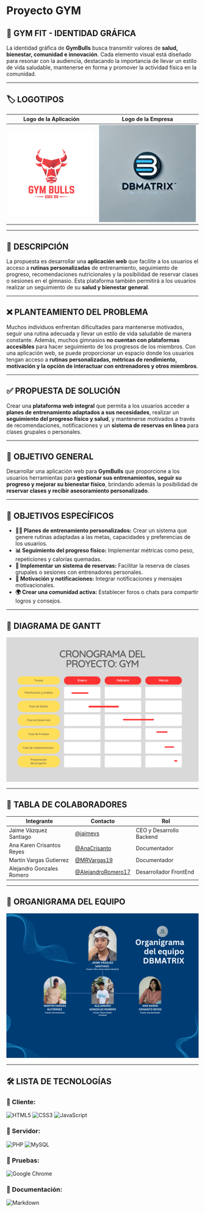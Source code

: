 # Proyecto GYM 

## 🎨 GYM FIT - IDENTIDAD GRÁFICA
La identidad gráfica de **GymBulls** busca transmitir valores de **salud, bienestar, comunidad e innovación**. Cada elemento visual está diseñado para resonar con la audiencia, destacando la importancia de llevar un estilo de vida saludable, mantenerse en forma y promover la actividad física en la comunidad.

---

## 🏷️ LOGOTIPOS

| Logo de la Aplicación                                    | Logo de la Empresa                                              |
| -------------------------------------------------------- | --------------------------------------------------------------- |
| ![Logo App](Prototypes/Web/Assets/Imagenes/gymbulls.png) | ![Logo Empresa](Prototypes/Web/Assets/Imagenes/Empresarial.png) |

---

## 📝 DESCRIPCIÓN
La propuesta es desarrollar una **aplicación web** que facilite a los usuarios el acceso a **rutinas personalizadas** de entrenamiento, seguimiento de progreso, recomendaciones nutricionales y la posibilidad de reservar clases o sesiones en el gimnasio. Esta plataforma también permitirá a los usuarios realizar un seguimiento de su **salud y bienestar general**.

---

## ❌ PLANTEAMIENTO DEL PROBLEMA
Muchos individuos enfrentan dificultades para mantenerse motivados, seguir una rutina adecuada y llevar un estilo de vida saludable de manera constante. Además, muchos gimnasios **no cuentan con plataformas accesibles** para hacer seguimiento de los progresos de los miembros.
Con una aplicación web, se puede proporcionar un espacio donde los usuarios tengan acceso a **rutinas personalizadas, métricas de rendimiento, motivación y la opción de interactuar con entrenadores y otros miembros**.

---

## ✅ PROPUESTA DE SOLUCIÓN
Crear una **plataforma web integral** que permita a los usuarios acceder a **planes de entrenamiento adaptados a sus necesidades**, realizar un **seguimiento del progreso físico y salud**, y mantenerse motivados a través de recomendaciones, notificaciones y un **sistema de reservas en línea** para clases grupales o personales.

---

## 🎯 OBJETIVO GENERAL
Desarrollar una aplicación web para **GymBulls** que proporcione a los usuarios herramientas para **gestionar sus entrenamientos, seguir su progreso y mejorar su bienestar físico**, brindando además la posibilidad de **reservar clases y recibir asesoramiento personalizado**.

---

## 📌 OBJETIVOS ESPECÍFICOS

- **🏋️‍♂️ Planes de entrenamiento personalizados:** Crear un sistema que genere rutinas adaptadas a las metas, capacidades y preferencias de los usuarios.
- **📊 Seguimiento del progreso físico:** Implementar métricas como peso, repeticiones y calorías quemadas.
- **📅 Implementar un sistema de reservas:** Facilitar la reserva de clases grupales o sesiones con entrenadores personales.
- **🔔 Motivación y notificaciones:** Integrar notificaciones y mensajes motivacionales.
- **🌍 Crear una comunidad activa:** Establecer foros o chats para compartir logros y consejos.

---

## 📅 DIAGRAMA DE GANTT
![Diagrama de Gantt](Prototypes/Web/Assets/Imagenes/DiagramaGantt.png)

---

## 👥 TABLA DE COLABORADORES

| Integrante                | Contacto                                                   | Rol                      |
| ------------------------- | ---------------------------------------------------------- | ------------------------ |
| Jaime Vázquez Santiago    | [@jaimevs](https://github.com/jaimevs)                     | CEO y Desarrollo Backend |
| Ana Karen Crisantos Reyes | [@AnaCrisanto](https://github.com/AnaCrisanto)             | Documentador             |
| Martin Vargas Gutierrez   | [@MRVargas19](https://github.com/MRVargas19)               | Documentador             |
| Alejandro Gonzales Romero | [@AlejandroRomero17](https://github.com/AlejandroRomero17) | Desarrollador FrontEnd   |

---

## 📌 ORGANIGRAMA DEL EQUIPO
![Organigrama](Prototypes/Web/Assets/Imagenes/ORGANIGRAMA.png)

---

## 🛠️ LISTA DE TECNOLOGÍAS

### 🔹 Cliente:
![HTML5](https://img.shields.io/badge/HTML5-E34F26?style=for-the-badge&logo=html5&logoColor=white)
![CSS3](https://img.shields.io/badge/CSS3-1572B6?style=for-the-badge&logo=css3&logoColor=white)
![JavaScript](https://img.shields.io/badge/JavaScript-F7DF1E?style=for-the-badge&logo=javascript&logoColor=black)

### 🔹 Servidor:
![PHP](https://img.shields.io/badge/PHP-777BB4?style=for-the-badge&logo=php&logoColor=white)
![MySQL](https://img.shields.io/badge/MySQL-4479A1?style=for-the-badge&logo=mysql&logoColor=white)

### 🔹 Pruebas:
![Google Chrome](https://img.shields.io/badge/Google_Chrome-4285F4?style=for-the-badge&logo=google-chrome&logoColor=white)

### 🔹 Documentación:
![Markdown](https://img.shields.io/badge/Made%20with-Markdown-1f425f.svg)

